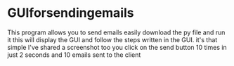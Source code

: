 # GUIforsendingemails
This program allows you to send emails easily
 download the py file and run it 
 this will display the GUI and follow the steps written in the GUI.
 it's that simple
 I've shared a screenshot too
 you click on the send button 10 times in just 2 seconds and 10 emails sent to the client
